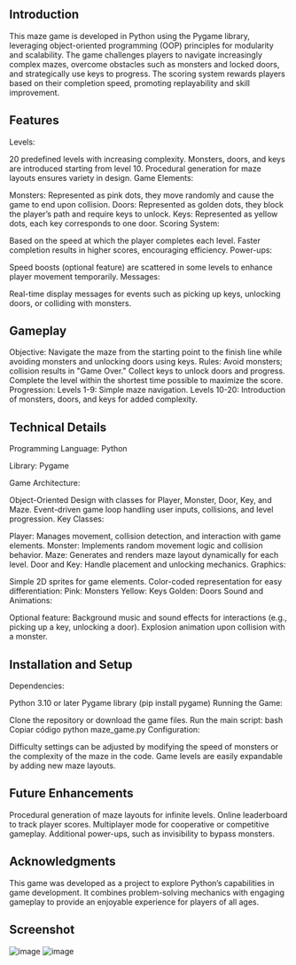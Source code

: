 ## Introduction
This maze game is developed in Python using the Pygame library, leveraging object-oriented programming (OOP) principles for modularity and scalability. The game challenges players to navigate increasingly complex mazes, overcome obstacles such as monsters and locked doors, and strategically use keys to progress. The scoring system rewards players based on their completion speed, promoting replayability and skill improvement.

## Features
Levels:

20 predefined levels with increasing complexity.
Monsters, doors, and keys are introduced starting from level 10.
Procedural generation for maze layouts ensures variety in design.
Game Elements:

Monsters: Represented as pink dots, they move randomly and cause the game to end upon collision.
Doors: Represented as golden dots, they block the player’s path and require keys to unlock.
Keys: Represented as yellow dots, each key corresponds to one door.
Scoring System:

Based on the speed at which the player completes each level.
Faster completion results in higher scores, encouraging efficiency.
Power-ups:

Speed boosts (optional feature) are scattered in some levels to enhance player movement temporarily.
Messages:

Real-time display messages for events such as picking up keys, unlocking doors, or colliding with monsters.
## Gameplay
Objective: Navigate the maze from the starting point to the finish line while avoiding monsters and unlocking doors using keys.
Rules:
Avoid monsters; collision results in "Game Over."
Collect keys to unlock doors and progress.
Complete the level within the shortest time possible to maximize the score.
Progression:
Levels 1-9: Simple maze navigation.
Levels 10-20: Introduction of monsters, doors, and keys for added complexity.
## Technical Details
Programming Language: Python

Library: Pygame

Game Architecture:

Object-Oriented Design with classes for Player, Monster, Door, Key, and Maze.
Event-driven game loop handling user inputs, collisions, and level progression.
Key Classes:

Player: Manages movement, collision detection, and interaction with game elements.
Monster: Implements random movement logic and collision behavior.
Maze: Generates and renders maze layout dynamically for each level.
Door and Key: Handle placement and unlocking mechanics.
Graphics:

Simple 2D sprites for game elements.
Color-coded representation for easy differentiation:
Pink: Monsters
Yellow: Keys
Golden: Doors
Sound and Animations:

Optional feature: Background music and sound effects for interactions (e.g., picking up a key, unlocking a door).
Explosion animation upon collision with a monster.
## Installation and Setup
Dependencies:

Python 3.10 or later
Pygame library (pip install pygame)
Running the Game:

Clone the repository or download the game files.
Run the main script:
bash
Copiar código
python maze_game.py
Configuration:

Difficulty settings can be adjusted by modifying the speed of monsters or the complexity of the maze in the code.
Game levels are easily expandable by adding new maze layouts.
## Future Enhancements
Procedural generation of maze layouts for infinite levels.
Online leaderboard to track player scores.
Multiplayer mode for cooperative or competitive gameplay.
Additional power-ups, such as invisibility to bypass monsters.
## Acknowledgments
This game was developed as a project to explore Python’s capabilities in game development. It combines problem-solving mechanics with engaging gameplay to provide an enjoyable experience for players of all ages.

## Screenshot

![image](https://github.com/user-attachments/assets/c374cf3a-b09d-4a09-94b9-d1d9ccd58057)
![image](https://github.com/user-attachments/assets/766b12ed-a88f-4cc5-ae81-08577f9c6acf)





